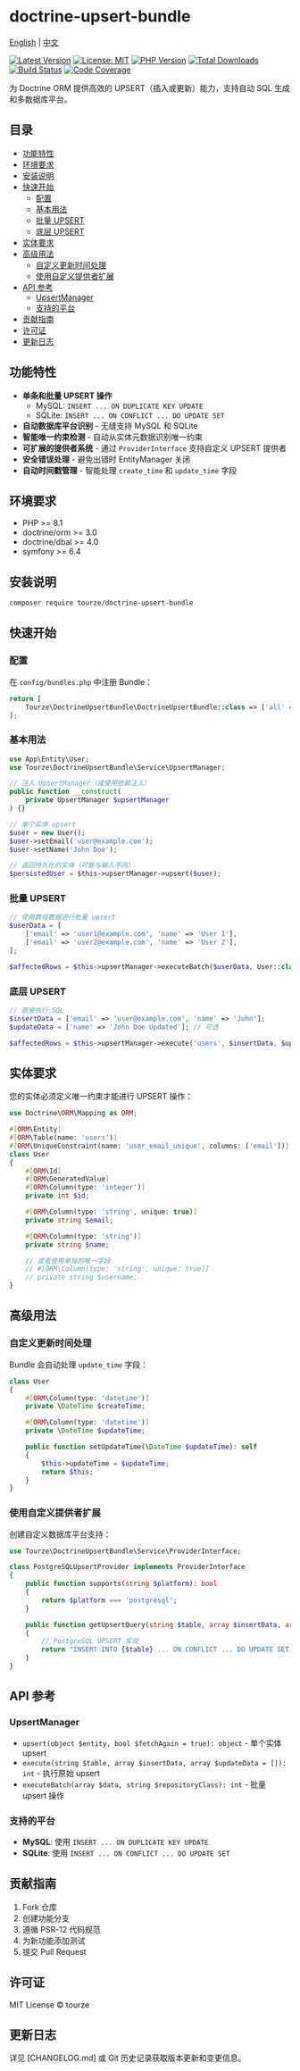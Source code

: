 # doctrine-upsert-bundle

[English](README.md) | [中文](README.zh-CN.md)

[![Latest Version](https://img.shields.io/packagist/v/tourze/doctrine-upsert-bundle.svg?style=flat-square)](https://packagist.org/packages/tourze/doctrine-upsert-bundle)
[![License: MIT](https://img.shields.io/badge/license-MIT-blue.svg)](./LICENSE)
[![PHP Version](https://img.shields.io/packagist/php-v/tourze/doctrine-upsert-bundle.svg?style=flat-square)](https://packagist.org/packages/tourze/doctrine-upsert-bundle)
[![Total Downloads](https://img.shields.io/packagist/dt/tourze/doctrine-upsert-bundle.svg?style=flat-square)](https://packagist.org/packages/tourze/doctrine-upsert-bundle)
[![Build Status](https://github.com/tourze/doctrine-upsert-bundle/workflows/CI/badge.svg)](https://github.com/tourze/doctrine-upsert-bundle/actions)
[![Code Coverage](https://codecov.io/gh/tourze/doctrine-upsert-bundle/branch/master/graph/badge.svg)](https://codecov.io/gh/tourze/doctrine-upsert-bundle)


为 Doctrine ORM 提供高效的 UPSERT（插入或更新）能力，支持自动 SQL 生成和多数据库平台。

## 目录

- [功能特性](#功能特性)
- [环境要求](#环境要求)
- [安装说明](#安装说明)
- [快速开始](#快速开始)
  - [配置](#配置)
  - [基本用法](#基本用法)
  - [批量 UPSERT](#批量-upsert)
  - [底层 UPSERT](#底层-upsert)
- [实体要求](#实体要求)
- [高级用法](#高级用法)
  - [自定义更新时间处理](#自定义更新时间处理)
  - [使用自定义提供者扩展](#使用自定义提供者扩展)
- [API 参考](#api-参考)
  - [UpsertManager](#upsertmanager)
  - [支持的平台](#支持的平台)
- [贡献指南](#贡献指南)
- [许可证](#许可证)
- [更新日志](#更新日志)

## 功能特性

- **单条和批量 UPSERT 操作**
  - MySQL: `INSERT ... ON DUPLICATE KEY UPDATE`
  - SQLite: `INSERT ... ON CONFLICT ... DO UPDATE SET`
- **自动数据库平台识别** - 无缝支持 MySQL 和 SQLite
- **智能唯一约束检测** - 自动从实体元数据识别唯一约束
- **可扩展的提供者系统** - 通过 `ProviderInterface` 支持自定义 UPSERT 提供者
- **安全错误处理** - 避免出错时 EntityManager 关闭
- **自动时间戳管理** - 智能处理 `create_time` 和 `update_time` 字段

## 环境要求

- PHP >= 8.1
- doctrine/orm >= 3.0
- doctrine/dbal >= 4.0
- symfony >= 6.4

## 安装说明

```bash
composer require tourze/doctrine-upsert-bundle
```

## 快速开始

### 配置

在 `config/bundles.php` 中注册 Bundle：

```php
return [
    Tourze\DoctrineUpsertBundle\DoctrineUpsertBundle::class => ['all' => true],
];
```

### 基本用法

```php
use App\Entity\User;
use Tourze\DoctrineUpsertBundle\Service\UpsertManager;

// 注入 UpsertManager（或使用依赖注入）
public function __construct(
    private UpsertManager $upsertManager
) {}

// 单个实体 upsert
$user = new User();
$user->setEmail('user@example.com');
$user->setName('John Doe');

// 返回持久化的实体（可能与输入不同）
$persistedUser = $this->upsertManager->upsert($user);
```

### 批量 UPSERT

```php
// 使用数组数据进行批量 upsert
$userData = [
    ['email' => 'user1@example.com', 'name' => 'User 1'],
    ['email' => 'user2@example.com', 'name' => 'User 2'],
];

$affectedRows = $this->upsertManager->executeBatch($userData, User::class);
```

### 底层 UPSERT

```php
// 直接执行 SQL
$insertData = ['email' => 'user@example.com', 'name' => 'John'];
$updateData = ['name' => 'John Doe Updated']; // 可选

$affectedRows = $this->upsertManager->execute('users', $insertData, $updateData);
```

## 实体要求

您的实体必须定义唯一约束才能进行 UPSERT 操作：

```php
use Doctrine\ORM\Mapping as ORM;

#[ORM\Entity]
#[ORM\Table(name: 'users')]
#[ORM\UniqueConstraint(name: 'user_email_unique', columns: ['email'])]
class User
{
    #[ORM\Id]
    #[ORM\GeneratedValue]
    #[ORM\Column(type: 'integer')]
    private int $id;

    #[ORM\Column(type: 'string', unique: true)]
    private string $email;

    #[ORM\Column(type: 'string')]
    private string $name;

    // 或者使用单独的唯一字段
    // #[ORM\Column(type: 'string', unique: true)]
    // private string $username;
}
```

## 高级用法

### 自定义更新时间处理

Bundle 会自动处理 `update_time` 字段：

```php
class User
{
    #[ORM\Column(type: 'datetime')]
    private \DateTime $createTime;

    #[ORM\Column(type: 'datetime')]
    private \DateTime $updateTime;

    public function setUpdateTime(\DateTime $updateTime): self
    {
        $this->updateTime = $updateTime;
        return $this;
    }
}
```

### 使用自定义提供者扩展

创建自定义数据库平台支持：

```php
use Tourze\DoctrineUpsertBundle\Service\ProviderInterface;

class PostgreSQLUpsertProvider implements ProviderInterface
{
    public function supports(string $platform): bool
    {
        return $platform === 'postgresql';
    }

    public function getUpsertQuery(string $table, array $insertData, array $updateData): string
    {
        // PostgreSQL UPSERT 实现
        return "INSERT INTO {$table} ... ON CONFLICT ... DO UPDATE SET ...";
    }
}
```

## API 参考

### UpsertManager

- `upsert(object $entity, bool $fetchAgain = true): object` - 单个实体 upsert
- `execute(string $table, array $insertData, array $updateData = []): int` - 执行原始 upsert
- `executeBatch(array $data, string $repositoryClass): int` - 批量 upsert 操作

### 支持的平台

- **MySQL**: 使用 `INSERT ... ON DUPLICATE KEY UPDATE`
- **SQLite**: 使用 `INSERT ... ON CONFLICT ... DO UPDATE SET`

## 贡献指南

1. Fork 仓库
2. 创建功能分支
3. 遵循 PSR-12 代码规范
4. 为新功能添加测试
5. 提交 Pull Request

## 许可证

MIT License © tourze

## 更新日志

详见 [CHANGELOG.md] 或 Git 历史记录获取版本更新和变更信息。
